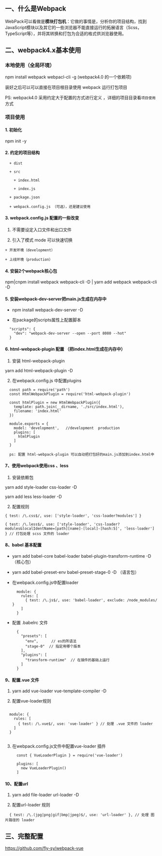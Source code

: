 
## 一、什么是Webpack


WebPack可以看做是**模块打包机**：它做的事情是，分析你的项目结构，找到JavaScript模块以及其它的一些浏览器不能直接运行的拓展语言（Scss，TypeScript等），并将其转换和打包为合适的格式供浏览器使用。 

## 二、webpack4.x基本使用 

### 本地使用（全局环境）

   npm install webpack webpacl-cli -g  (webpack4.0 的一个依赖项)

   装好之后可以可以直接在项目根目录使用 webpack 运行打包项目   

   PS: webpack4.0 采用约定大于配置的方式进行定义 ，详细的项目目录看`项目使用`方式

### 项目使用  

#### 1. 初始化  

  npm init -y

#### 2. 约定的项目结构  
```
  + dist 

  + src  

    + index.html

    + index.js    

  + package.json   

  + webpack.config.js （可选），还是建议使用   
```

#### 3. webpack.config.js 配置的一些改变  

  1. 不需要设定入口文件和出口文件  

  2. 引入了模式 mode 可以快速切换 

    + 开发环境（development）
    
    + 上线环境（production）

#### 4. 安装2个webpack核心包  

  npm|cnpm install webpack webpack-cli -D  |  yarn add webpack webpack-cli -D  

#### 5. 安装webpack-dev-server把main.js生成在内存中

+ npm install webpack-dev-server -D  

+ 在package的scripts属性上配置脚本

```
  "scripts": {
    "dev": "webpack-dev-server --open --port 8080 --hot"
  }
```
#### 6. html-webpack-plugin 配置 （把index.html生成在内存中）

1. 安装 html-webpack-plugin 

  yarn add html-webpack-plugin -D    
  
  
2. 在webpack.config.js 中配置plugins  

  ```
    const path = require('path')
    const HtmlWebpackPlugin = require('html-webpack-plugin')

    const htmlPlugin = new HtmlWebpackPlugin({
      template: path.join(__dirname, './src/index.html'),
      filename: 'index.html'
    })

    module.exports = {
      model: 'development',   //development  production  
      plugins: [
        htmlPlugin
      ]
    }
    
    ps: 配置 html-webpack-plugin 可以自动把打包好的main.js添加到index.html中   
  ```
#### 7、使用webpack使用css 、less  

1. 安装依赖包
  
  yarn add style-loader css-loader -D 

  yarn add less less-loader -D 

2. 配置规则  

  ```
  { test: /\.css$/, use: ['style-loader', 'css-loader?modules'] }
  
  { test: /\.less$/, use: ['style-loader', 'css-loader?modules&localIdentName=[path][name]-[local]-[hash:5]', 'less-loader'] } // 打包处理 scss 文件的 loader
  ```

#### 8、babel 基本配置

+ yarn add babel-core babel-loader babel-plugin-transform-runtime -D    （核心包）

+ yarn add babel-preset-env babel-preset-stage-0  -D  （语言包）

+ 在webpack.config.js中配置loader 

  ```
    module: {
      rules: [
        { test: /\.js$/, use: 'babel-loader', exclude: /node_modules/ }
      ]
    }
  ```
+ 配置 .babelrc 文件 

  ```
    {
      "presets": [
        "env",      // es的所语法
        "stage-0"  // 指定用哪个版本
      ],
      "plugins": [
        "transform-runtime"  // 在插件的基础上运行   
      ]
    }
  ```

#### 9、配置.vue 文件  

1. yarn add vue-loader vue-template-compiler -D 

2. 配置vue-loader规则 

  ```

    module: {
      rules: [
        { test: /\.vue$/, use: 'vue-loader' } // 处理 .vue 文件的 loader
      ]
    }
    
  ```

3. 在webpack.config.js文件中配置vue-loader 插件  

    ```
      const { VueLoaderPlugin } = require('vue-loader')

      plugins: [
        new VueLoaderPlugin()
      ]

    ```

#### 10、配置url

1. yarn add file-loader url-loader -D 

2. 配置url-loader 规则 

  ```
    { test: /\.(jpg|png|gif|bmp|jpeg)$/, use: 'url-loader' }, // 处理 图片路径的 loader

  ```

## 三、完整配置

https://github.com/fly-sy/webpack-vue

